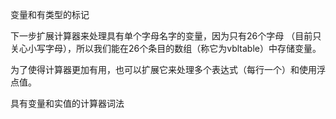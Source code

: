 变量和有类型的标记

下一步扩展计算器来处理具有单个字母名字的变量，因为只有26个字母 （目前只关心小写字母），所以我们能在26个条目的数组（称它为vbltable）中存储变量。



为了使得计算器更加有用，也可以扩展它来处理多个表达式（每行一个）和使用浮点值。



具有变量和实值的计算器词法



